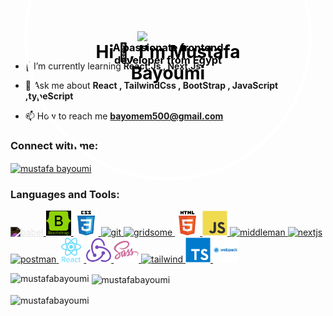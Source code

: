 <!-- صورة الغلاف وصورة الشخصية -->
<div style="position: relative; text-align: center; color: white; margin-bottom: 30px;">
  <img src="https://media.licdn.com/dms/image/v2/D5616AQF2dpW35x9w3Q/profile-displaybackgroundimage-shrink_350_1400/profile-displaybackgroundimage-shrink_350_1400/0/1724254548646?e=1732752000&v=beta&t=v5kBYXkqX7b6Q8LQk5TRnSn2qVLZZrQVGVtsIHmpOjc" alt="Cover Photo" style="width: 100%; height: 300px; object-fit: cover;">

  <!-- صورة شخصية -->
  <img src="https://scontent.fcai20-3.fna.fbcdn.net/v/t39.30808-6/407804306_6211351205635102_3510294879559885453_n.jpg?_nc_cat=100&ccb=1-7&_nc_sid=6ee11a&_nc_ohc=Cx-QLhIoLSEQ7kNvgG0xJIR&_nc_ht=scontent.fcai20-3.fna&_nc_gid=ANr8pBMKoNXOxxsa4wjum3G&oh=00_AYBMvG5goQURkDsXbklRQ5z39iDbDSq-ikeDcNo0q7kctg&oe=66F8AD0D" alt="Profile Photo" style="width: 450px; height: 450px; border-radius: 50%; position: absolute; top: 50%; left: 50%; transform: translate(-50%, -50%); border: 5px solid white;">
  
  <!-- النص في مقدمة صورة الغلاف -->
  <h1 style="position: absolute; top: 65%; left: 50%; transform: translate(-50%, -50%); color: black;">Hi 👋, I'm Mustafa Bayoumi</h1>
  <h3 style="position: absolute; top: 75%; left: 50%; transform: translate(-50%, -50%); color: black;">A passionate frontend developer from Egypt</h3>
</div>

- 🌱 I’m currently learning **React.Js , Next.Js**

- 💬 Ask me about **React , TailwindCss , BootStrap , JavaScript ,typeScript**

- 📫 How to reach me **bayomem500@gmail.com**

<h3 align="left">Connect with me:</h3>
<p align="left">
  <a href="https://linkedin.com/in/mustafa bayoumi" target="blank"><img align="center" src="https://raw.githubusercontent.com/rahuldkjain/github-profile-readme-generator/master/src/images/icons/Social/linked-in-alt.svg" alt="mustafa bayoumi" height="30" width="40" /></a>
</p>

<h3 align="left">Languages and Tools:</h3>
<p align="left"> 
  <!-- Babel -->
  <a href="https://babeljs.io/" target="_blank" rel="noreferrer"> 
    <img src="https://www.vectorlogo.zone/logos/babeljs/babeljs-icon.svg" alt="babel" style="filter: invert(100%); width: 40px; height: 40px;"> 
  </a> 
  <!-- Bootstrap -->
  <a href="https://getbootstrap.com" target="_blank" rel="noreferrer"> 
    <img src="https://raw.githubusercontent.com/devicons/devicon/master/icons/bootstrap/bootstrap-plain-wordmark.svg" alt="bootstrap" style="filter: invert(100%); width: 40px; height: 40px;"> 
  </a> 
  <!-- باقي الأدوات -->
  <a href="https://www.w3schools.com/css/" target="_blank" rel="noreferrer"> 
    <img src="https://raw.githubusercontent.com/devicons/devicon/master/icons/css3/css3-original-wordmark.svg" alt="css3" width="40" height="40"/> 
  </a> 
  <a href="https://git-scm.com/" target="_blank" rel="noreferrer"> 
    <img src="https://www.vectorlogo.zone/logos/git-scm/git-scm-icon.svg" alt="git" width="40" height="40"/> 
  </a> 
  <a href="https://gridsome.org/" target="_blank" rel="noreferrer"> 
    <img src="https://www.vectorlogo.zone/logos/gridsome/gridsome-icon.svg" alt="gridsome" width="40" height="40"/> 
  </a> 
  <a href="https://www.w3.org/html/" target="_blank" rel="noreferrer"> 
    <img src="https://raw.githubusercontent.com/devicons/devicon/master/icons/html5/html5-original-wordmark.svg" alt="html5" width="40" height="40"/> 
  </a> 
  <a href="https://developer.mozilla.org/en-US/docs/Web/JavaScript" target="_blank" rel="noreferrer"> 
    <img src="https://raw.githubusercontent.com/devicons/devicon/master/icons/javascript/javascript-original.svg" alt="javascript" width="40" height="40"/> 
  </a> 
  <a href="https://middlemanapp.com/" target="_blank" rel="noreferrer"> 
    <img src="https://raw.githubusercontent.com/leungwensen/svg-icon/b84b3f3a3da329b7c1d02346865f8e98beb05413/dist/svg/logos/middleman.svg" alt="middleman" width="40" height="40"/> 
  </a> 
  <a href="https://nextjs.org/" target="_blank" rel="noreferrer"> 
    <img src="https://cdn.worldvectorlogo.com/logos/nextjs-2.svg" alt="nextjs" width="40" height="40"/> 
  </a> 
  <a href="https://postman.com" target="_blank" rel="noreferrer"> 
    <img src="https://www.vectorlogo.zone/logos/getpostman/getpostman-icon.svg" alt="postman" width="40" height="40"/> 
  </a> 
  <a href="https://reactjs.org/" target="_blank" rel="noreferrer"> 
    <img src="https://raw.githubusercontent.com/devicons/devicon/master/icons/react/react-original-wordmark.svg" alt="react" width="40" height="40"/> 
  </a> 
  <a href="https://redux.js.org" target="_blank" rel="noreferrer"> 
    <img src="https://raw.githubusercontent.com/devicons/devicon/master/icons/redux/redux-original.svg" alt="redux" width="40" height="40"/> 
  </a> 
  <a href="https://sass-lang.com" target="_blank" rel="noreferrer"> 
    <img src="https://raw.githubusercontent.com/devicons/devicon/master/icons/sass/sass-original.svg" alt="sass" width="40" height="40"/> 
  </a> 
  <a href="https://tailwindcss.com/" target="_blank" rel="noreferrer"> 
    <img src="https://www.vectorlogo.zone/logos/tailwindcss/tailwindcss-icon.svg" alt="tailwind" width="40" height="40"/> 
  </a> 
  <a href="https://www.typescriptlang.org/" target="_blank" rel="noreferrer"> 
    <img src="https://raw.githubusercontent.com/devicons/devicon/master/icons/typescript/typescript-original.svg" alt="typescript" width="40" height="40"/> 
  </a> 
  <a href="https://webpack.js.org" target="_blank" rel="noreferrer"> 
    <img src="https://raw.githubusercontent.com/devicons/devicon/d00d0969292a6569d45b06d3f350f463a0107b0d/icons/webpack/webpack-original-wordmark.svg" alt="webpack" width="40" height="40"/> 
  </a> 
</p>

<p><img align="left" src="https://github-readme-stats.vercel.app/api/top-langs?username=mustafabayoumi&show_icons=true&locale=en&layout=compact" alt="mustafabayoumi" /></p>

<p>&nbsp;<img align="center" src="https://github-readme-stats.vercel.app/api?username=mustafabayoumi&show_icons=true&locale=en" alt="mustafabayoumi" /></p>

<p><img align="center" src="https://github-readme-streak-stats.herokuapp.com/?user=mustafabayoumi&" alt="mustafabayoumi" /></p>
